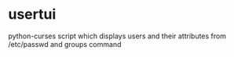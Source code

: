 # usertui
python-curses script which displays users and their attributes from /etc/passwd and groups command
